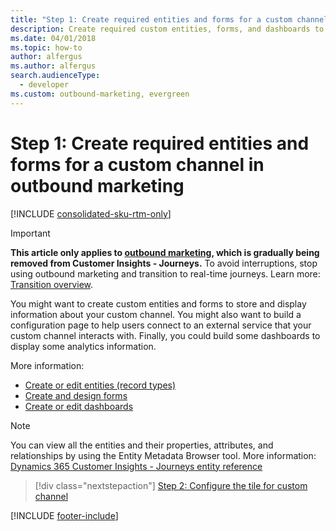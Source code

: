 ```yaml
---
title: "Step 1: Create required entities and forms for a custom channel in outbound marketing"
description: Create required custom entities, forms, and dashboards to store and display information about your custom channel in outbound marketing.
ms.date: 04/01/2018
ms.topic: how-to
author: alfergus
ms.author: alfergus
search.audienceType: 
  - developer
ms.custom: outbound-marketing, evergreen
---
```


# Step 1: Create required entities and forms for a custom channel in outbound marketing

[!INCLUDE [consolidated-sku-rtm-only](.././includes/consolidated-sku-rtm-only.md)]

> [!IMPORTANT]
> **This article only applies to [outbound marketing](../user-guide.md), which is gradually being removed from Customer Insights - Journeys.** To avoid interruptions, stop using outbound marketing and transition to real-time journeys. Learn more: [Transition overview](../transition-overview.md).

You might want to create custom entities and forms to store and display information about your custom channel. You might also want to build a configuration page to help users connect to an external service that your custom channel interacts with. Finally, you could build some dashboards to display some analytics information.

More information:
- [Create or edit entities (record types)](/powerapps/maker/common-data-service/create-edit-entities)
- [Create and design forms](/powerapps/maker/model-driven-apps/create-design-forms)
- [Create or edit dashboards](/powerapps/maker/model-driven-apps/create-edit-dashboards)

> [!NOTE]
> You can view all the entities and their properties, attributes, and relationships by using the Entity Metadata Browser tool. More information: [Dynamics 365 Customer Insights - Journeys entity reference](marketing-entity-reference.md)

> [!div class="nextstepaction"]
> [Step 2: Configure the tile for custom channel](configure-tile-custom-channel.md)


[!INCLUDE [footer-include](.././includes/footer-banner.md)]
